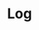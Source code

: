 ---
title: Log
position: 1.6
type: ""
description: Logs the passed message to the IDC console

parameters:
  - name: string <em>msg</em>
    content: The message to log to the console

content_markdown: |-
  Logs a string to the IDC console directly and does not show on the Unity console. Supports [Rich Text](https://docs.unity3d.com/Manual/StyledText.html).

right_code_blocks:
  - title: Example
    language: csharp
    code_block: |-
      IDCUtils.IDC.Log("My log message");
  - title: Example 2
    language: csharp
    code_block: |-
      IDCUtils.IDC.Log("My red log message", Color.red);
  - title: Example 3
    language: csharp
    code_block: |-
      IDCUtils.IDC.Log("My default colored warning", LogType.Warning);
  - title: Example 4
    language: csharp
    code_block: |-
      IDCUtils.IDC.Log("My custom colored warning", Color.blue, LogType.Warning);
---